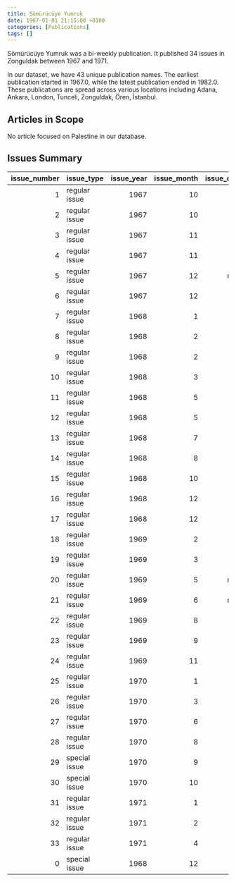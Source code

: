 ```yaml
---
title: Sömürücüye Yumruk
date: 1967-01-01 21:15:00 +0100
categories: [Publications]
tags: []
---
```


Sömürücüye Yumruk was a bi-weekly publication. It published 34 issues in Zonguldak between 1967 and 1971.

In our dataset, we have 43 unique publication names. The earliest publication started in 1967.0, while the latest publication ended in 1982.0. These publications are spread across various locations including Adana, Ankara, London, Tunceli, Zonguldak, Ören, İstanbul.

## Articles in Scope

No article focused on Palestine in our database.

## Issues Summary

|   issue_number | issue_type    |   issue_year |   issue_month |   issue_day |
|---------------:|:--------------|-------------:|--------------:|------------:|
|              1 | regular issue |         1967 |            10 |           4 |
|              2 | regular issue |         1967 |            10 |          16 |
|              3 | regular issue |         1967 |            11 |           7 |
|              4 | regular issue |         1967 |            11 |          24 |
|              5 | regular issue |         1967 |            12 |         nan |
|              6 | regular issue |         1967 |            12 |          28 |
|              7 | regular issue |         1968 |             1 |          17 |
|              8 | regular issue |         1968 |             2 |           1 |
|              9 | regular issue |         1968 |             2 |          21 |
|             10 | regular issue |         1968 |             3 |           7 |
|             11 | regular issue |         1968 |             5 |          14 |
|             12 | regular issue |         1968 |             5 |          30 |
|             13 | regular issue |         1968 |             7 |          26 |
|             14 | regular issue |         1968 |             8 |          26 |
|             15 | regular issue |         1968 |            10 |          26 |
|             16 | regular issue |         1968 |            12 |          10 |
|             17 | regular issue |         1968 |            12 |          25 |
|             18 | regular issue |         1969 |             2 |           6 |
|             19 | regular issue |         1969 |             3 |           8 |
|             20 | regular issue |         1969 |             5 |         nan |
|             21 | regular issue |         1969 |             6 |         nan |
|             22 | regular issue |         1969 |             8 |          26 |
|             23 | regular issue |         1969 |             9 |          25 |
|             24 | regular issue |         1969 |            11 |          22 |
|             25 | regular issue |         1970 |             1 |          19 |
|             26 | regular issue |         1970 |             3 |          20 |
|             27 | regular issue |         1970 |             6 |           8 |
|             28 | regular issue |         1970 |             8 |          14 |
|             29 | special issue |         1970 |             9 |          10 |
|             30 | special issue |         1970 |            10 |          28 |
|             31 | regular issue |         1971 |             1 |          23 |
|             32 | regular issue |         1971 |             2 |          27 |
|             33 | regular issue |         1971 |             4 |          23 |
|              0 | special issue |         1968 |            12 |          25 |
